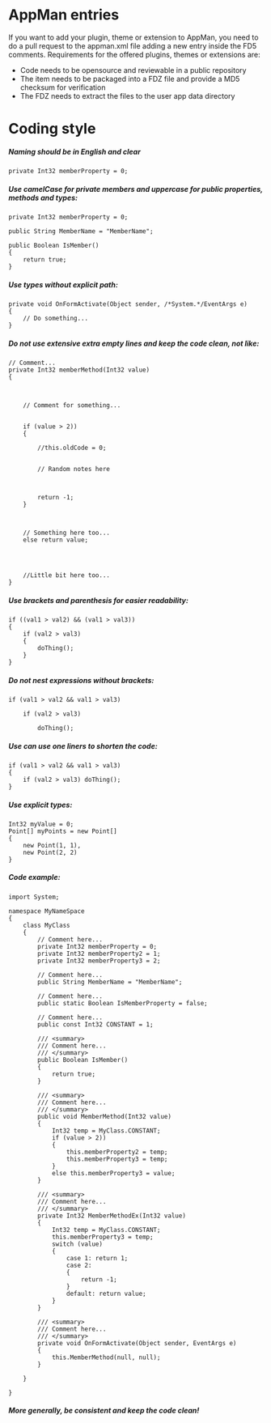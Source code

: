 # AppMan entries

If you want to add your plugin, theme or extension to AppMan, you need to do a pull request to the appman.xml file adding a new entry inside the FD5 comments. Requirements for the offered plugins, themes or extensions are:

* Code needs to be opensource and reviewable in a public repository
* The item needs to be packaged into a FDZ file and provide a MD5 checksum for verification
* The FDZ needs to extract the files to the user app data directory

# Coding style

##### Naming should be in English and clear

```
private Int32 memberProperty = 0;
```

##### Use camelCase for private members and uppercase for public properties, methods and types:

```
private Int32 memberProperty = 0;

public String MemberName = "MemberName";

public Boolean IsMember()
{
	return true;
}
```

##### Use types without explicit path:

```	
private void OnFormActivate(Object sender, /*System.*/EventArgs e)
{
	// Do something...
}
```

##### Do not use extensive extra empty lines and keep the code clean, not like:

```
// Comment...	
private Int32 memberMethod(Int32 value)
{
	
	
	
	// Comment for something...
	
	
	if (value > 2))
	{
		
		//this.oldCode = 0;
		
		
		// Random notes here
		
		
		
		return -1;
	}
	
	
	
	// Something here too...
	else return value;
	
	
	
	
	//Little bit here too...
}
```

##### Use brackets and parenthesis for easier readability:

```
if ((val1 > val2) && (val1 > val3))
{
	if (val2 > val3)
	{
		doThing();
	}
}
```

##### Do not nest expressions without brackets:

```
if (val1 > val2 && val1 > val3)

	if (val2 > val3)
	
		doThing();

```

##### Use can use one liners to shorten the code:

```
if (val1 > val2 && val1 > val3)
{
	if (val2 > val3) doThing();
}
```

##### Use explicit types:

```
Int32 myValue = 0;
Point[] myPoints = new Point[]
{
	new Point(1, 1),
	new Point(2, 2)
}
```

##### Code example:

```
import System;

namespace MyNameSpace
{
	class MyClass
	{
		// Comment here...
		private Int32 memberProperty = 0;
		private Int32 memberProperty2 = 1;
		private Int32 memberProperty3 = 2;
		
		// Comment here...
		public String MemberName = "MemberName";
		
		// Comment here...
		public static Boolean IsMemberProperty = false;
		
		// Comment here...
		public const Int32 CONSTANT = 1;
		
		/// <summary>
		/// Comment here...
		/// </summary> 
		public Boolean IsMember()
		{
			return true;
		}
		
		/// <summary>
		/// Comment here...
		/// </summary> 
		public void MemberMethod(Int32 value)
		{
			Int32 temp = MyClass.CONSTANT;
			if (value > 2))
			{
				this.memberProperty2 = temp;
				this.memberProperty3 = temp;
			}
			else this.memberProperty3 = value;
		}
		
		/// <summary>
		/// Comment here...
		/// </summary> 
		private Int32 MemberMethodEx(Int32 value)
		{
			Int32 temp = MyClass.CONSTANT;
			this.memberProperty3 = temp;
			switch (value)
			{
				case 1: return 1;
				case 2:
				{
					return -1;
				}
				default: return value;
			}
		}
		
		/// <summary>
		/// Comment here...
		/// </summary> 
		private void OnFormActivate(Object sender, EventArgs e)
		{
			this.MemberMethod(null, null);
		}

	}
	
}
```

##### More generally, be consistent and keep the code clean!
